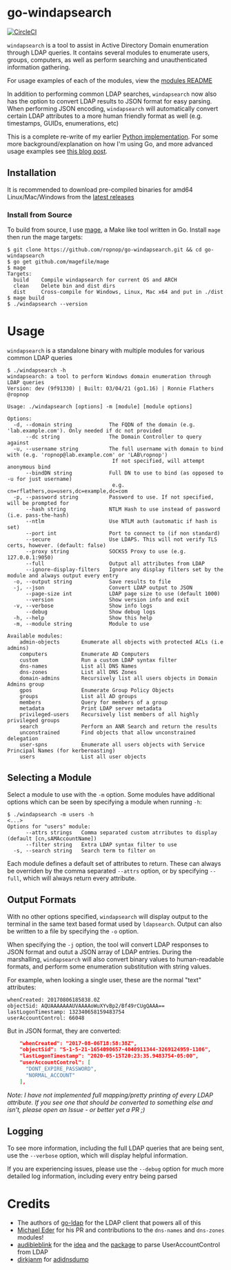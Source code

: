 # go-windapsearch
[![CircleCI](https://circleci.com/gh/ropnop/go-windapsearch.svg?style=svg)](https://circleci.com/gh/ropnop/go-windapsearch)

`windapsearch` is a tool to assist in Active Directory Domain enumeration through LDAP queries. It contains several modules to enumerate users, groups, computers, as well as perform searching and unauthenticated information gathering.

For usage examples of each of the modules, view the [modules README](pkg/modules/README.md)

In addition to performing common LDAP searches, `windapsearch` now also has the option to convert LDAP results to JSON format for easy parsing. When performing JSON encoding, `windapsearch` will automatically convert certain LDAP attributes to a more human friendly format as well (e.g. timestamps, GUIDs, enumerations, etc)

This is a complete re-write of my earlier [Python implementation](https://github.com/ropnop/windapsearch). For some more background/explanation on how I'm using Go, and more advanced usage examples see [this blog post](TODO).

## Installation
It is recommended to download pre-compiled binaries for amd64 Linux/Mac/Windows from the [latest releases](https://github.com/ropnop/go-windapsearch/releases)

### Install from Source
To build from source, I use [mage](https://github.com/magefile/mage), a Make like tool written in Go. Install `mage` then run the mage targets:

```
$ git clone https://github.com/ropnop/go-windapsearch.git && cd go-windapsearch
$ go get github.com/magefile/mage
$ mage
Targets:
  build    Compile windapsearch for current OS and ARCH
  clean    Delete bin and dist dirs
  dist     Cross-compile for Windows, Linux, Mac x64 and put in ./dist
$ mage build
$ ./windapsearch --version
```

# Usage
`windapsearch` is a standalone binary with multiple modules for various common LDAP queries

```
$ ./windapsearch -h
windapsearch: a tool to perform Windows domain enumeration through LDAP queries
Version: dev (9f91330) | Built: 03/04/21 (go1.16) | Ronnie Flathers @ropnop

Usage: ./windapsearch [options] -m [module] [module options]

Options:
  -d, --domain string            The FQDN of the domain (e.g. 'lab.example.com'). Only needed if dc not provided
      --dc string                The Domain Controller to query against
  -u, --username string          The full username with domain to bind with (e.g. 'ropnop@lab.example.com' or 'LAB\ropnop')
                                  If not specified, will attempt anonymous bind
      --bindDN string            Full DN to use to bind (as opposed to -u for just username)
                                  e.g. cn=rflathers,ou=users,dc=example,dc=com
  -p, --password string          Password to use. If not specified, will be prompted for
      --hash string              NTLM Hash to use instead of password (i.e. pass-the-hash)
      --ntlm                     Use NTLM auth (automatic if hash is set)
      --port int                 Port to connect to (if non standard)
      --secure                   Use LDAPS. This will not verify TLS certs, however. (default: false)
      --proxy string             SOCKS5 Proxy to use (e.g. 127.0.0.1:9050)
      --full                     Output all attributes from LDAP
      --ignore-display-filters   Ignore any display filters set by the module and always output every entry
  -o, --output string            Save results to file
  -j, --json                     Convert LDAP output to JSON
      --page-size int            LDAP page size to use (default 1000)
      --version                  Show version info and exit
  -v, --verbose                  Show info logs
      --debug                    Show debug logs
  -h, --help                     Show this help
  -m, --module string            Module to use

Available modules:
    admin-objects       Enumerate all objects with protected ACLs (i.e admins)
    computers           Enumerate AD Computers
    custom              Run a custom LDAP syntax filter
    dns-names           List all DNS Names
    dns-zones           List all DNS Zones
    domain-admins       Recursively list all users objects in Domain Admins group
    gpos                Enumerate Group Policy Objects
    groups              List all AD groups
    members             Query for members of a group
    metadata            Print LDAP server metadata
    privileged-users    Recursively list members of all highly privileged groups
    search              Perform an ANR Search and return the results
    unconstrained       Find objects that allow unconstrained delegation
    user-spns           Enumerate all users objects with Service Principal Names (for kerberoasting)
    users               List all user objects
```

## Selecting a Module
Select a module to use with the `-m` option. Some modules have additional options which can be seen by specifying a module when running `-h`:

```
$ ./windapsearch -m users -h
<...>
Options for "users" module:
      --attrs strings   Comma separated custom atrributes to display (default [cn,sAMAccountName])
      --filter string   Extra LDAP syntax filter to use
  -s, --search string   Search term to filter on
```

Each module defines a default set of attributes to return. These can always be overriden by the comma separated `--attrs` option, or by specifying `--full`, which will always return every attribute.


## Output Formats
With no other options specified, `windapsearch` will display output to the terminal in the same text based format used by `ldapsearch`. Output can also be written to a file by specifying the `-o` option.

When specifying the `-j` option, the tool will convert LDAP responses to JSON format and outut a JSON array of LDAP entries. During the marshalling, `windapsearch` will also convert binary values to human-readable formats, and perform some enumeration substitution with string values.

For example, when looking a single user, these are the normal "text" attributes:
```
whenCreated: 20170806185838.0Z
objectSid: AQUAAAAAAAUVAAAAoWuXYvBp2/Bf49rCUgQAAA==
lastLogonTimestamp: 132340658159483754
userAccountControl: 66048
```

But in JSON format, they are converted:
```json
    "whenCreated": "2017-08-06T18:58:38Z",
    "objectSid": "S-1-5-21-1654090657-4040911344-3269124959-1106",
    "lastLogonTimestamp": "2020-05-15T20:23:35.9483754-05:00",
    "userAccountControl": [
      "DONT_EXPIRE_PASSWORD",
      "NORMAL_ACCOUNT"
    ],
```

*Note: I have not implemented full mapping/pretty printing of every LDAP attribute. If you see one that should be converted to something else and isn't, please open an Issue - or better yet a PR ;)*

## Logging
To see more information, including the full LDAP queries that are being sent, use the `--verbose` option, which will display helpful information.

If you are experiencing issues, please use the `--debug` option for much more detailed log information, including every entry being parsed

# Credits
 - The authors of [go-ldap](https://github.com/go-ldap/ldap) for the LDAP client that powers all of this
 - [Michael Eder](https://twitter.com/michael_eder_) for his PR and contributions to the `dns-names` and `dns-zones` modules!  
 - [audibleblink](https://twitter.com/4lex) for the [idea](https://twitter.com/4lex/status/1254037754842931200?s=20) and the [package](github.com/audibleblink/msldapuac) to parse UserAccountControl from LDAP
 - [dirkjanm](https://twitter.com/_dirkjan) for [adidnsdump](https://github.com/dirkjanm/adidnsdump)

